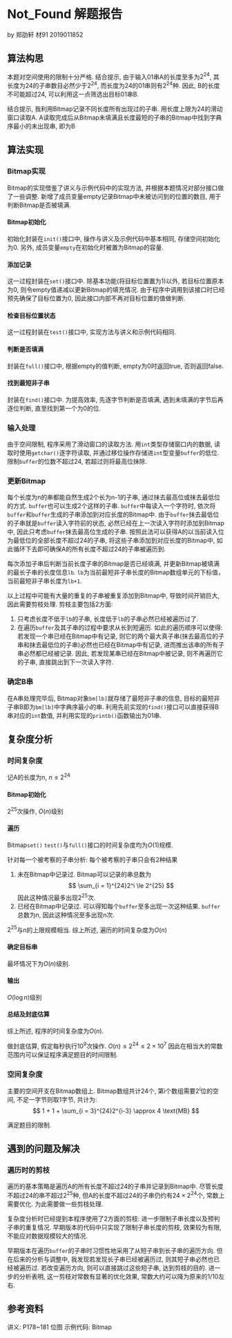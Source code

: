 # Not_Found 解题报告
by 郑劭轩 材91 2019011852

## 算法构思

本题对空间使用的限制十分严格. 结合提示, 由于输入01串A的长度至多为$2^{24}$, 其长度为24的子串数目必然少于$2^{24}$, 而长度为24的01串则有$2^{24}$种. 因此, B的长度不可能超过24, 可以利用这一点筛选出目标01串B.

结合提示, 我利用Bitmap记录不同长度所有出现过的子串. 用长度上限为24的滑动窗口读取A. A读取完成后从Bitmap未填满且长度最短的子串的Bitmap中找到字典序最小的未出现串, 即为B

## 算法实现
### Bitmap实现
Bitmap的实现借鉴了讲义与示例代码中的实现方法, 并根据本题情况对部分接口做了一些调整. 新增了成员变量empty记录Bitmap中未被访问到的位置的数目, 用于判断Bitmap是否被填满.

#### Bitmap初始化
初始化封装在`init()`接口中, 操作与讲义及示例代码中基本相同, 存储空间初始化为0. 另外, 成员变量`empty`在初始化时被置为Bitmap的容量.

#### 添加记录
这一过程封装在`set()`接口中. 除基本功能(将目标位置置为1)以外, 若目标位置原本为0, 则令empty值递减以更新Bitmap的填充情况. 由于程序中调用到该接口时已经预先确保了目标位置为0, 因此接口内部不再对目标位置的值做判断.

#### 检查目标位置状态
这一过程封装在`test()`接口中, 实现方法与讲义和示例代码相同.

#### 判断是否填满
封装在`full()`接口中, 根据empty的值判断, empty为0时返回true, 否则返回false.

#### 找到最短非子串
封装在`find()`接口中. 为提高效率, 先逐字节判断是否填满, 遇到未填满的字节后再逐位判断, 直至找到第一个为0的位.

### 输入处理
由于空间限制, 程序采用了滑动窗口的读取方法. 用`int`类型存储窗口内的数据, 读取时使用`getchar()`逐字符读取, 并通过移位操作存储进`int`型变量`buffer`的低位. 限制`buffer`的位数不超过24, 若超过则将最高位抹除.

### 更新Bitmap

每个长度为n的串都能自然生成2个长为n-1的子串, 通过抹去最高位或抹去最低位的方式. `buffer`也可以生成2个这样的子串. `buffer`中每读入一个字符时, 依次将`buffer`和`buffer`生成的子串添加到对应长度的Bitmap中. 由于`buffer`抹去最低位的子串就是`buffer`读入字符前的状态, 必然已经在上一次读入字符时添加到Bitmap中, 因此只考虑`buffer`抹去最高位生成的子串. 按照此法可以获得A的以当前读入位为最低位的全部长度不超过24的子串, 将这些子串添加到对应长度的Bitmap中, 如此循环下去即可确保A的所有长度不超过24的子串被遍历到. 

每次添加子串后判断当前长度子串的Bitmap是否已经填满, 并更新Bitmap被填满的最长子串的长度信息`lb`. `lb`为当前最短非子串长度的Bitmap数组单元的下标值，当前最短非子串长度为`lb+1`. 

以上过程中可能有大量的重复的子串被重复添加到Bitmap中, 导致时间开销巨大, 因此需要剪枝处理. 剪枝主要包括2方面: 
1. 只考虑长度不低于`lb`的子串, 长度低于`lb`的子串必然已经被遍历过了.
2. 在遍历`buffer`及其子串的过程中要求从长到短遍历. 如此的遍历顺序可以使得: 若发现一个串已经在Bitmap中有记录, 则它的两个最大真子串(抹去最高位的子串和抹去最低位的子串)必然也已经在Bitmap中有记录, 进而推出该串的所有子串必然都已经被记录. 因此, 若发现某串已经在Bitmap中被记录, 则不再遍历它的子串, 直接跳出到下一次读入字符.

### 确定B串
在A串处理完毕后, Bitmap对象`bm[lb]`就存储了最短非子串的信息, 目标的最短非子串B即为`bm[lb]`中字典序最小的串. 利用先前实现的`find()`接口可以直接获得B串对应的`int`数值, 并利用实现的`printb()`函数输出为01串.

## 复杂度分析
### 时间复杂度
记A的长度为$n$, $n\le 2^{24}$
#### Bitmap初始化
$2^{25}$次操作, $O(n)$级别
#### 遍历
Bitmap`set()` `test()`与`full()`接口的时间复杂度均为$O(1)$规模.

针对每一个被考察的子串分析: 每个被考察的子串只会有2种结果
1. 未在Bitmap中记录过. Bitmap可以记录的串总数为
$$
\sum_{i = 1}^{24}2^i \le 2^{25}
$$
因此这种情况最多出现$2^{25}$次.
2. 已经在Bitmap中记录过. 可以得知每个`buffer`至多出现一次这种结果. `buffer`总数为n, 因此这种情况至多出现n次.

$2^{25}$与n的上限规模相当. 综上所述, 遍历的时间复杂度为$O(n)$

#### 确定目标串
最坏情况下为$O(n)$级别.

#### 输出
$O(\log n)$级别

#### 总结及封底估算
综上所述, 程序的时间复杂度为$O(n)$. 

做封底估算, 假定每秒执行$10^9$次操作. $O(n)\le 2^{24} \le 2\times10^7$
因此在相当大的常数范围内可以保证程序满足题目的时间限制.

### 空间复杂度
主要的空间开支在Bitmap数组上. Bitmap数组共计24个, 第i个数组需要$2^{i}$位的空间, 不足一字节则取1字节, 共计为:
$$
1 + 1 + \sum_{i = 3}^{24}2^{i-3} \approx 4 \text{MB}
$$

满足题目的限制.

## 遇到的问题及解决

### 遍历时的剪枝
遍历的基本策略是遍历A的所有长度不超过24的子串并记录到Bitmap中. 尽管长度不超过24的串不超过$2^{25}$种, 但A的长度不超过24的子串仍约有$24 \times 2^{24}$个, 常数上需要优化. 为此需要做一些剪枝处理.

复杂度分析时已经提到本程序使用了2方面的剪枝: 进一步限制子串长度以及预判子串的重复情况. 早期版本的代码中只实现了限制子串长度的剪枝, 效果较为有限, 不能应对数据规模较大的情况.

早期版本在遍历`buffer`的子串时习惯性地采用了从短子串到长子串的遍历方向. 但在后来的分析与调整中, 我发现若发现长子串已经被遍历过, 则其短子串必然也已经被遍历过. 若改变遍历方向, 则可以直接跳过这些短子串, 达到剪枝的目的. 进一步的分析表明, 这一剪枝对常数有显著的优化效果, 常数大约可以降为原来的1/10左右.

## 参考资料
讲义: P178~181 位图
示例代码: Bitmap